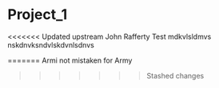 # Project_1
<<<<<<< Updated upstream
John Rafferty Test mdkvlsldmvs
nskdnvksndvlskdvnlsdnvs

=======
Armi not mistaken for Army
>>>>>>> Stashed changes
